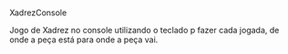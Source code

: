 # 
XadrezConsole

Jogo de Xadrez no console utilizando o teclado p fazer cada jogada, de onde a peça está para onde a peça vai.

